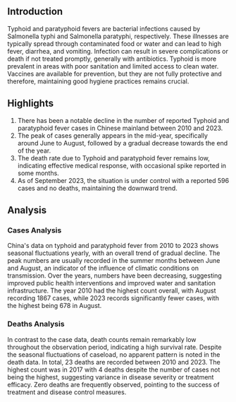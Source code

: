## Introduction

Typhoid and paratyphoid fevers are bacterial infections caused by Salmonella typhi and Salmonella paratyphi, respectively. These illnesses are typically spread through contaminated food or water and can lead to high fever, diarrhea, and vomiting. Infection can result in severe complications or death if not treated promptly, generally with antibiotics. Typhoid is more prevalent in areas with poor sanitation and limited access to clean water. Vaccines are available for prevention, but they are not fully protective and therefore, maintaining good hygiene practices remains crucial.

## Highlights

1. There has been a notable decline in the number of reported Typhoid and paratyphoid fever cases in Chinese mainland between 2010 and 2023.<br/>
2. The peak of cases generally appears in the mid-year, specifically around June to August, followed by a gradual decrease towards the end of the year.<br/>
3. The death rate due to Typhoid and paratyphoid fever remains low, indicating effective medical response, with occasional spike reported in some months.<br/>
4. As of September 2023, the situation is under control with a reported 596 cases and no deaths, maintaining the downward trend.

## Analysis

### Cases Analysis

China's data on typhoid and paratyphoid fever from 2010 to 2023 shows seasonal fluctuations yearly, with an overall trend of gradual decline. The peak numbers are usually recorded in the summer months between June and August, an indicator of the influence of climatic conditions on transmission. Over the years, numbers have been decreasing, suggesting improved public health interventions and improved water and sanitation infrastructure. The year 2010 had the highest count overall, with August recording 1867 cases, while 2023 records significantly fewer cases, with the highest being 678 in August.

### Deaths Analysis

In contrast to the case data, death counts remain remarkably low throughout the observation period, indicating a high survival rate. Despite the seasonal fluctuations of caseload, no apparent pattern is noted in the death data. In total, 23 deaths are recorded between 2010 and 2023. The highest count was in 2017 with 4 deaths despite the number of cases not being the highest, suggesting variance in disease severity or treatment efficacy. Zero deaths are frequently observed, pointing to the success of treatment and disease control measures.
